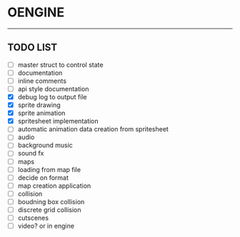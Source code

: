 # OENGINE
---
## TODO LIST

- [ ] master struct to control state
- [ ] documentation
 - [ ] inline comments
 - [ ] api style documentation
- [x] debug log to output file
- [x] sprite drawing
 - [x] sprite animation
 - [x] spritesheet implementation
 - [ ] automatic animation data creation from spritesheet
- [ ] audio
 - [ ] background music
 - [ ] sound fx
- [ ] maps
 - [ ] loading from map file
  - [ ] decide on format
 - [ ] map creation application
- [ ] collision
 - [ ] boudning box collision
 - [ ] discrete grid collision
- [ ] cutscenes
 - [ ] video? or in engine